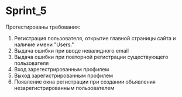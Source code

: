 # Sprint_5
Протестированы требования:
1. Регистрация пользователя, открытие главной страницы сайта и наличие имени "Users."
2. Выдача ошибки при вводе невалидного email
3. Выдача ошибки при повторной регистрации существующего пользователя
4. Вход зарегестрированным профилем
5. Выход зарегистрированным профилем
6. Появление окна регистрации при создании объявления незарегистрированным пользователем